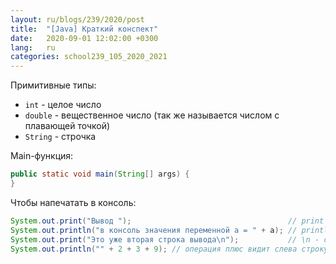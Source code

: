 ```yaml
---
layout: ru/blogs/239/2020/post
title:  "[Java] Краткий конспект"
date:   2020-09-01 12:02:00 +0300
lang:   ru
categories: school239_105_2020_2021
---
```


Примитивные типы:
 - ```int``` - целое число
 - ```double``` - вещественное число (так же называется числом с плавающей точкой)
 - ```String``` - строчка
 
Main-функция:
```java
public static void main(String[] args) {
}
```

Чтобы напечатать в консоль:
```java
System.out.print("Вывод ");                                   // print - выводит в консоль без окончания строки
System.out.println("в консоль значения переменной a = " + a); // println - выводит в консоль и завершает строку
System.out.print("Это уже вторая строка вывода\n");           // \n - специальный символ завершения строки (иначе говоря - переноса каретки)
System.out.println("" + 2 + 3 + 9); // операция плюс видит слева строку и справа число, поэтому число преобразует в строку и объединит полученные строки и так далее
```
